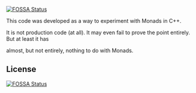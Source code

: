 [![FOSSA Status](https://app.fossa.io/api/projects/git%2Bgithub.com%2Fxtofl%2Fmonad_experiments.svg?type=shield)](https://app.fossa.io/projects/git%2Bgithub.com%2Fxtofl%2Fmonad_experiments?ref=badge_shield)

This code was developed as a way to experiment with Monads in C++.

It is not production code (at all).  It may even fail to prove the point
entirely.  But at least it has

almost, but not entirely, nothing to do with Monads.


## License
[![FOSSA Status](https://app.fossa.io/api/projects/git%2Bgithub.com%2Fxtofl%2Fmonad_experiments.svg?type=large)](https://app.fossa.io/projects/git%2Bgithub.com%2Fxtofl%2Fmonad_experiments?ref=badge_large)